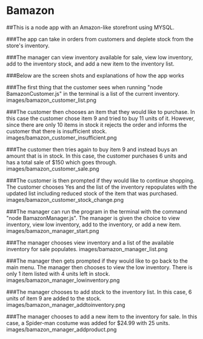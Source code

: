 # Bamazon

##This is a node app with an Amazon-like storefront using MYSQL.

###The app can take in orders from customers and deplete stock from the store's inventory. 

###The manager can view inventory available for sale, view low inventory, add to the inventory stock, and add a new item to the inventory list.

###Below are the screen shots and explanations of how the app works

###The first thing that the customer sees when running "node BamazonCustomer.js" in the terminal is a list of the current inventory.
images/bamazon_customer_list.png

###The customer then chooses an item that they would like to purchase. In this case the customer chose item 9 and tried to buy 11 units of it. However, since there are only 10 items in stock it rejects the order and informs the customer that there is insufficient stock.  
images/bamazon_customer_insufficient.png

###The customer then tries again to buy item 9 and instead buys an amount that is in stock. In this case, the customer purchases 6 units and has a total sale of $150 which goes through.
images/bamazon_customer_sale.png

###The customer is then prompted if they would like to continue shopping. The customer chooses Yes and the list of the inventory repopulates with the updated list including reduced stock of the item that was purchased.
images/bamazon_customer_stock_change.png

###The manager can run the program in the terminal with the command "node BamazonManager.js". The manager is given the choice to view inventory, view low inventory, add to the inventory, or add a new item.
images/bamazon_manager_start.png

###The manager chooses view inventory and a list of the available inventory for sale populates.
images/bamazon_manager_list.png

###The manager then gets prompted if they would like to go back to the main menu. The manager then chooses to view the low inventory. There is only 1 item listed with 4 units left in stock.
images/bamazon_manager_lowinventory.png

###The manager chooses to add stock to the inventory list. In this case, 6 units of item 9 are added to the stock.
images/bamazon_manager_addtoinventory.png

###The manager chooses to add a new item to the inventory for sale. In this case, a Spider-man costume was added for $24.99 with 25 units. 
images/bamazon_manager_addproduct.png

